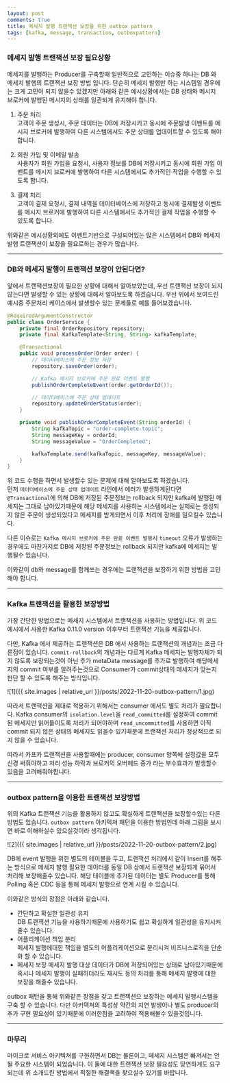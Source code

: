 ```yaml
---
layout: post
comments: true
title: 메세지 발행 트랜잭션 보장을 위한 outbox pattern
tags: [kafka, message, transaction, outboxpattern]
---
```


### 메세지 발행 트랜잭션 보장 필요상황

메세지를 발행하는 Producer를 구축할때 일반적으로 고민하는 이슈중 하나는 DB 와 메세지 발행의 트랜잭션 보장 방법 입니다. 단순히 메세지 발행만 하는 시스템일 경우에는 크게 고민이 되지 않을수 있겠지만 아래와 같은 예시상황에서는 DB 상태와 메시지 브로커에 발행된 메시지의 상태를 일관되게 유지해야 합니다.

1. 주문 처리  
고객이 주문 생성시, 주문 데이터는 DB에 저장시키고 동시에 주문발생 이벤트를 메시지 브로커에 발행하여 다른 시스템에서도 주문 상태를 업데이트할 수 있도록 해야 합니다.

2. 회원 가입 및 이메일 발송  
사용자가 회원 가입을 요청시, 사용자 정보를 DB에 저장시키고 동시에 회원 가입 이벤트를 메시지 브로커에 발행하여 다른 시스템에서도 추가적인 작업을 수행할 수 있도록 합니다.

3. 결제 처리  
고객이 결제 요청시, 결제 내역을 데이터베이스에 저장하고 동시에 결제발생 이벤트를 메시지 브로커에 발행하여 다른 시스템에서도 추가적인 결제 작업을 수행할 수 있도록 합니다.

위와같은 예시상황외에도 이벤트기반으로 구성되어있는 많은 시스템에서 DB와 메세지 발행 트랜잭션이 보장을 필요로하는 경우가 많습니다.

---

### DB와 메세지 발행이 트랜잭션 보장이 안된다면?  

앞에서 트랜잭션보장이 필요한 상황에 대해서 알아보았는데, 우선 트랜잭션 보장이 되지 않는다면 발생할 수 있는 상황에 대해서 알아보도록 하겠습니다. 우선 위에서 보여드린 예시중 주문처리 케이스에서 발생할수 있는 문제들로 예를 들어보겠습니다.

```java
@RequiredArgumentConstructor
public class OrderService {
    private final OrderRepository repository;
    private final KafkaTemplate<String, String> kafkaTemplate;

    @Transactional
    public void processOrder(Order order) {
        // 데이터베이스에 주문 정보 저장
        repository.saveOrder(order);

        // Kafka 메시지 브로커에 주문 완료 이벤트 발행
        publishOrderCompleteEvent(order.getOrderId());

        // 데이터베이스에 주문 상태 업데이트
        repository.updateOrderStatus(order);
    }

    private void publishOrderCompleteEvent(String orderId) {
        String kafkaTopic = "order-complete-topic";
        String messageKey = orderId;
        String messageValue = "OrderCompleted";

        kafkaTemplate.send(kafkaTopic, messageKey, messageValue);
    }
}
```

위 코드 수행을 하면서 발생할수 있는 문제에 대해 알아보도록 하겠습니다.  
먼저 `데이터베이스에 주문 상태 업데이트` 라인에서 에러가 발생하게된다면 `@Transactional`에 의해 DB에 저장된 주문정보는 rollback 되지만 kafka에 발행된 메세지는 그대로 남아있기때문에 해당 메세지를 사용하는 시스템에서는 실제로는 생성되지 않은 주문이 생성되었다고 메세지를 받게되면서 이후 처리에 장애를 일으킬수 있습니다.

다른 이슈로는 `Kafka 메시지 브로커에 주문 완료 이벤트 발행`시 `timeout` 오류가 발생하는 경우에도 마찬가지로 DB에 저장된 주문정보는 rollback 되지만 kafka에 메세지는 발행될수 있습니다. 

이와같이 db와 message를 함께쓰는 경우에는 트랜잭션을 보장하기 위한 방법을 고민 해야 합니다.

---

### Kafka 트랜잭션을 활용한 보장방법

가장 간단한 방법으로는 메세지 시스템에서 트랜잭션을 사용하는 방법입니다. 위 코드 예시에서 사용한 Kafka 0.11.0 version 이후부터 트랜잭션 기능을 제공합니다. 

다만, Kafka 에서 제공하는 트랜잭션은 DB 에서 사용하는 트랜잭션의 개념과는 조금 다른점이 있습니다. `commit-rollback`의 개념과는 다르게 Kafka 메세지는 발행자체가 되지 않도록 보장되는것이 아닌 추가 metaData message를 추가로 발행하여 해당메세지의 commit 여부를 알려주는것으로 Consumer가 commit상태의 메세지가 맞는지 판단 할 수 있도록 해주는 방식입니다.

![1]({{ site.images | relative_url }}/posts/2022-11-20-outbox-pattern/1.jpg)  

따라서 트랜잭션을 제대로 적용하기 위해서는 consumer 에서도 별도 처리가 필요합니다. Kafka consumer의 `isolation.level`을 `read_committed`를 설정하여 commit된 메세지만 읽어들이도록 처리가 되어야하며 `read_uncommitted`를 사용하면 아직 commit 되지 않은 상태의 메세지도 읽을수 있기때문에 트랜잭션 처리가 정상적으로 되지 않을 수 있습니다.

따라서 카프카 트랜잭션을 사용할때에는 producer, consumer 양쪽에 설정값을 모두 신경 써줘야하고 처리 성능 하락과 브로커의 오버헤드 증가 라는 부수효과가 발생할수 있음을 고려해줘야합니다.

---

### outbox pattern을 이용한 트랜잭션 보장방법

위의 Kafka 트랜잭션 기능을 활용하지 않고도 확실하게 트랜잭션을 보장할수있는 다른 방법도 있습니다. `outbox pattern` 아키텍쳐 패턴을 이용한 방법인데 아래 그림을 보시면 바로 이해하실수 있으실것이라 생각됩니다.

![2]({{ site.images | relative_url }}/posts/2022-11-20-outbox-pattern/2.jpg)  

DB에 event 발행을 위한 별도의 테이블을 두고, 트랜잭션 처리에서 같이 Insert를 해주는 방식으로 메세지 발행 필요한 데이터를 동일 DB 상에서 트랜잭션 보장되게 묶어서 처리해 보장해줄수 있습니다. 해당 테이블에 추가된 데이터는 별도 Producer를 통해 Polling 혹은 CDC 등을 통해 메세지 발행으로 연계 시킬 수 있습니다.

이와같은 방식의 장점은 아래와 같습니다.

- 간단하고 확실한 일관성 유지  
  DB 트랜잭션 기능을 사용하기때문에 사용하기도 쉽고 확실하게 일관성을 유지시켜줄수 있습니다.
- 어플리케이션 책임 분리  
  메세지 발행에대한 책임을 별도의 어플리케이션으로 분리시켜 비즈니스로직을 단순화 할 수 있습니다.
- 메세지 보장
  메세지 발행 대상 데이터가 DB에 저장되어있는 상태로 남아있기때문에 혹시나 메세지 발행이 실패하더라도 재시도 등의 처리를 통해 메세지 발행에 대한 보장을 해줄수 있습니다.

outbox 패턴을 통해 위와같은 장점을 갖고 트랜잭션으 보장하는 메세지 발행시스템을 구축 할 수 있습니다. 다만 아키텍쳐의 특성상 약간의 지연 발생이나 별도 producer의 추가 구현 필요성이 있기때문에 이러한점을 고려하여 적용해볼수 있을것입니다.

---

### 마무리

마이크로 서비스 아키텍쳐를 구현하면서 DB는 물론이고, 메세지 시스템은 빠져서는 안될 주요한 시스템이 되었습니다. 이 둘에 대한 트랜잭션 보장 필요성도 당연하게도 요구되는데 위 소개드린 방법에서 적절한 해결책을 찾으실수 있기를 바랍니다.

